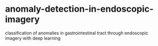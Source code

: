 # anomaly-detection-in-endoscopic-imagery
classification of anomalies in gastrointestinal tract through endoscopic imagery with deep learning
